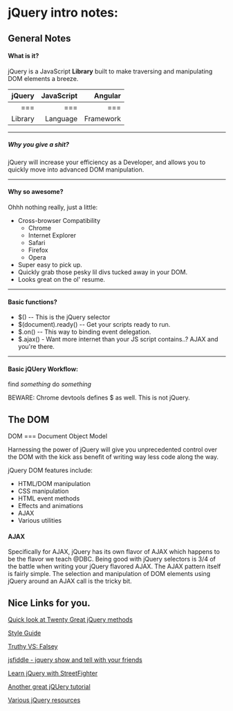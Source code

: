 # jQuery intro notes:

## General Notes

#### What is it?
jQuery is a JavaScript **Library** built to make traversing and manipulating DOM elements a breeze.

| jQuery | JavaScript | Angular |
|-----:|-----:|-----:|
| === | === | === |
| Library | Language | Framework |

---

##### Why you give a shit?
jQuery will increase your efficiency as a Developer,
and allows you to quickly move into advanced DOM manipulation.

---

#### Why so awesome?

Ohhh nothing really, just a little:

  - Cross-browser Compatibility
    - Chrome
    - Internet Explorer
    - Safari
    - Firefox
    - Opera
  - Super easy to pick up.
  - Quickly grab those pesky lil divs tucked away in your DOM.
  - Looks great on the ol' resume.

---

#### Basic functions?
  - $() -- This is the jQuery selector
  - $(document).ready() -- Get your scripts ready to run.
  - $.on() -- This way to binding event delegation.
  - $.ajax() - Want more internet than your JS script contains..? AJAX and you're there.

---

#### Basic jQUery Workflow:
 find *something*
 do *something*

 BEWARE:
 Chrome devtools defines $ as well. This is not jQuery.

## The DOM

DOM === Document Object Model

Harnessing the power of jQuery will give you unprecedented control over the DOM with the kick ass benefit of writing way less code along the way.

jQuery DOM features include:
  - HTML/DOM manipulation
  - CSS manipulation
  - HTML event methods
  - Effects and animations
  - AJAX
  - Various utilities

#### AJAX

Specifically for AJAX, jQuery has its own flavor of AJAX which happens to be the flavor we teach @DBC. Being good with jQuery selectors is 3/4 of the battle when writing your jQuery flavored AJAX. The AJAX pattern itself is fairly simple. The selection and manipulation of DOM elements using jQuery around an AJAX call is the tricky bit.


## Nice Links for you.


[Quick look at Twenty Great jQuery methods](http://code.tutsplus.com/tutorials/20-helpful-jquery-methods-you-should-be-using--net-10521)

[Style Guide](http://learn.jquery.com/style-guide/)

[Truthy VS: Falsey](http://adripofjavascript.com/blog/drips/truthy-and-falsy-values-in-javascript.html)

[jsfiddle - jquery show and tell with your friends](http://jsfiddle.net)

[Learn jQuery with StreetFighter](https://www.thinkful.com/learn/intro-to-jquery)

[Another great jQUery tutorial](http://learn.shayhowe.com/advanced-html-css/jquery/)

[Various jQuery resources](http://www.1stwebdesigner.com/53-jquery-tutorials-resources-tips-and-tricks-ultimate-collection/)
